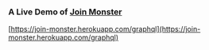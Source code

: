 ### A Live Demo of [Join Monster](https://github.com/stems/join-monster)

[https://join-monster.herokuapp.com/graphql](https://join-monster.herokuapp.com/graphql)
